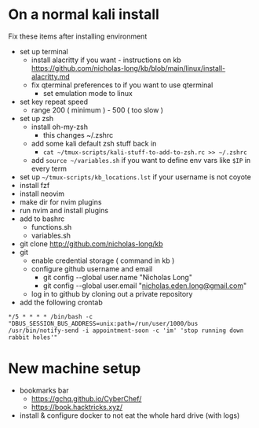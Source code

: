 # On a normal kali install
Fix these items after installing environment
- set up terminal
  - install alacritty if you want - instructions on kb https://github.com/nicholas-long/kb/blob/main/linux/install-alacritty.md
  - fix qterminal preferences to if you want to use qterminal
    - set emulation mode to linux
- set key repeat speed
  - range 200 ( minimum ) - 500 ( too slow )
- set up zsh
  - install oh-my-zsh 
    - this changes ~/.zshrc
  - add some kali default zsh stuff back in
    - `cat ~/tmux-scripts/kali-stuff-to-add-to-zsh.rc >> ~/.zshrc`
  - add `source ~/variables.sh` if you want to define env vars like `$IP` in every term
- set up `~/tmux-scripts/kb_locations.lst` if your username is not coyote 
- install fzf
- install neovim
- make dir for nvim plugins
- run nvim and install plugins
- add to bashrc
  - functions.sh
  - variables.sh
- git clone http://github.com/nicholas-long/kb
- git
  - enable credential storage ( command in kb )
  - configure github username and email
    - git config --global user.name "Nicholas Long"
    - git config --global user.email "nicholas.eden.long@gmail.com"
  - log in to github by cloning out a private repository 
- add the following crontab
```crontab
*/5 * * * * /bin/bash -c "DBUS_SESSION_BUS_ADDRESS=unix:path=/run/user/1000/bus /usr/bin/notify-send -i appointment-soon -c 'im' 'stop running down rabbit holes'"
```

# New machine setup
- bookmarks bar
  - https://gchq.github.io/CyberChef/
  - https://book.hacktricks.xyz/
- install & configure docker to not eat the whole hard drive (with logs)
